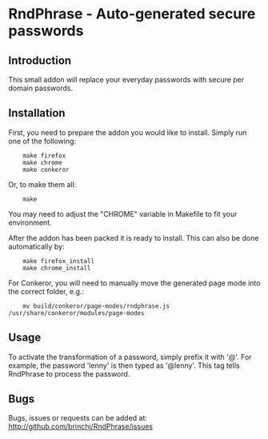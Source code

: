 RndPhrase - Auto-generated secure passwords
==========


Introduction
----------

This small addon will replace your everyday passwords with secure per domain passwords.



Installation
----------
First, you need to prepare the addon you would like to install. Simply run one of the following:

        make firefox
        make chrome
        make conkeror

Or, to make them all:

        make

You may need to adjust the "CHROME" variable in Makefile to fit your environment.

After the addon has been packed it is ready to install. This can also be done automatically by:

        make firefox_install
        make chrome_install

For Conkeror, you will need to manually move the generated page mode into the correct folder, e.g.:

        mv build/conkeror/page-modes/rndphrase.js  /usr/share/conkeror/modules/page-modes



Usage
----------
To activate the transformation of a password, simply prefix it with '@'. For example, the password 'lenny' is then typed as '@lenny'. This tag tells RndPhrase to process the password.



Bugs
----------
Bugs, issues or requests can be added at:
http://github.com/brinchj/RndPhrase/issues